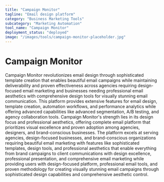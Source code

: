 ```yaml
---
title: "Campaign Monitor"
tagline: "Email design platform"
category: "Business Marketing Tools"
subcategory: "Marketing Automation"
tool_name: "Campaign Monitor"
deployment_status: "deployed"
image: "/images/tools/campaign-monitor-placeholder.jpg"
---
```


# Campaign Monitor

Campaign Monitor revolutionizes email design through sophisticated template creation that enables beautiful email campaigns while maintaining deliverability and proven effectiveness across agencies requiring design-focused email marketing and businesses needing professional email aesthetics with comprehensive design tools for visually stunning email communication. This platform provides extensive features for email design, template creation, automation workflows, and performance analytics while offering advanced capabilities like advanced segmentation, A/B testing, and agency collaboration tools. Campaign Monitor's strength lies in its design focus and professional aesthetics, offering complete email platform that prioritizes visual excellence and proven adoption among agencies, designers, and brand-conscious businesses. The platform excels at serving agencies, design-focused businesses, and brand-conscious organizations requiring beautiful email marketing with features like sophisticated templates, design tools, and professional aesthetics that enable everything from brand campaigns to client communications with design excellence, professional presentation, and comprehensive email marketing while providing users with design-focused platform, professional email tools, and proven methodology for creating visually stunning email campaigns through sophisticated design capabilities and comprehensive aesthetic control.